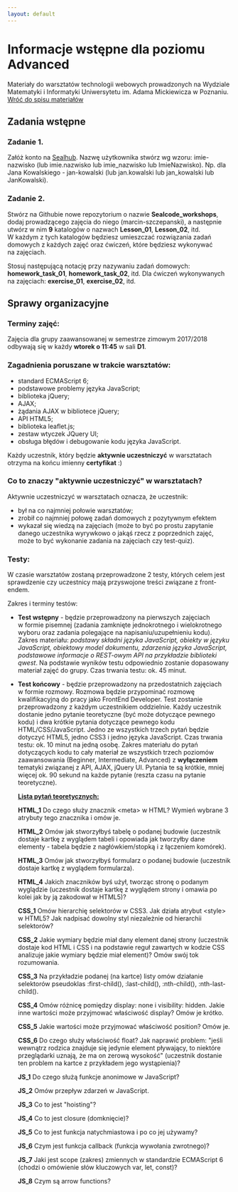 ```yaml
---
layout: default
---
```

<div class="inner">
	<h1 id="main1">Informacje wstępne dla poziomu Advanced</h1>
    <div id="main2" class="h2">Materiały do&nbsp;warsztatów technologii webowych prowadzonych na Wydziale Matematyki i&nbsp;Informatyki Uniwersytetu im. Adama Mickiewicza w Poznaniu.</div>
	<a href="../../index.html" class="button-v button-module">Wróć do&nbsp;spisu materiałów</a>
	<div style="clear: both;"></div>
</div>

## Zadania wstępne

### Zadanie 1.

Załóż konto na <a href="https://hub.sealcode.org/" target="blank">Sealhub</a>. Nazwę użytkownika stwórz wg wzoru:
imie-nazwisko (lub imie.nazwisko lub imie_nazwisko lub ImieNazwisko). Np. dla Jana Kowalskiego - jan-kowalski (lub jan.kowalski lub jan_kowalski lub JanKowalski).

### Zadanie 2.

Stwórz na Githubie nowe repozytorium o&nbsp;nazwie **Sealcode_workshops**, dodaj prowadzącego zajęcia do&nbsp;niego (marcin-szczepanski),
a&nbsp;następnie utwórz w&nbsp;nim **9** katalogów o&nbsp;nazwach **Lesson_01**, **Lesson_02**, itd.
W&nbsp;każdym z&nbsp;tych katalogów będziesz umieszczać rozwiązania zadań domowych
z&nbsp;każdych zajęć oraz&nbsp;ćwiczeń, które&nbsp;będziesz wykonywać na&nbsp;zajęciach.

Stosuj następującą notację przy&nbsp;nazywaniu zadań domowych: **homework_task_01**, **homework_task_02**, itd.
Dla&nbsp;ćwiczeń wykonywanych na&nbsp;zajęciach: **exercise_01**, **exercise_02**, itd.

## Sprawy organizacyjne

### Terminy zajęć:
Zajęcia dla grupy zaawansowanej w semestrze zimowym 2017/2018 odbywają się w każdy **wtorek o&nbsp;11:45** w&nbsp;sali **D1**.

### Zagadnienia poruszane w trakcie warsztatów:

* standard ECMAScript 6;
*	podstawowe problemy języka JavaScript;
* biblioteka jQuery;
* AJAX;
* żądania AJAX w bibliotece jQuery;
*	API HTML5;
*	biblioteka leaflet.js;
*	zestaw wtyczek JQuery UI;
*	obsługa błędów i debugowanie kodu języka JavaScript.

Każdy uczestnik, który będzie **aktywnie uczestniczyć** w warsztatach otrzyma na końcu imienny **certyfikat** :)

### Co to znaczy "aktywnie uczestniczyć" w warsztatach?

Aktywnie uczestniczyć w warsztatach oznacza, że uczestnik:

*	był na co najmniej połowie warsztatów;
*	zrobił co najmniej połowę zadań domowych z pozytywnym efektem
*	wykazał się wiedzą na zajęciach (może to być po prostu zapytanie danego uczestnika wyrywkowo o&nbsp;jakąś rzecz z&nbsp;poprzednich zajęć, może to&nbsp;być wykonanie zadania na&nbsp;zajęciach czy&nbsp;test-quiz).

### Testy:

W czasie warsztatów zostaną przeprowadzone 2 testy, których celem jest sprawdzenie czy uczestnicy mają przyswojone treści związane z&nbsp;front-endem.

Zakres i terminy testów:
* **Test wstępny** - będzie przeprowadzony na&nbsp;pierwszych zajęciach w&nbsp;formie pisemnej (zadania zamknięte jednokrotnego i&nbsp;wielokrotnego wyboru oraz&nbsp;zadania polegające na&nbsp;napisaniu/uzupełnieniu kodu). Zakres materiału: _podstawy składni języka JavaScript, obiekty w&nbsp;języku JavaScript, obiektowy model dokumentu, zdarzenia języka JavaScript, podstawowe informacje o&nbsp;REST-owym API na&nbsp;przykładzie biblioteki qwest_. Na&nbsp;podstawie wyników testu odpowiednio zostanie dopasowany materiał zajęć do&nbsp;grupy. Czas trwania testu: ok. 45 minut.
* **Test końcowy** - będzie przeprowadzony na&nbsp;przedostatnich zajęciach w&nbsp;formie rozmowy. Rozmowa będzie przypominać rozmowę kwalifikacyjną do pracy jako FrontEnd Developer. Test zostanie przeprowadzony z&nbsp;każdym uczestnikiem oddzielnie. Każdy uczestnik dostanie jedno pytanie teoretyczne (być może dotyczące pewnego kodu) i&nbsp;dwa krótkie pytania dotyczące pewnego kodu HTML/CSS/JavaScript. Jedno ze&nbsp;wszystkich trzech pytań będzie dotyczyć HTML5, jedno CSS3 i&nbsp;jedno języka JavaScript. Czas trwania testu: ok. 10 minut na jedną osobę.
Zakres materiału do pytań dotyczących kodu to cały materiał ze&nbsp;wszystkich trzech poziomów zaawansowania (Beginner, Intermediate, Advanced) z **wyłączeniem** tematyki związanej z&nbsp;API, AJAX, jQuery UI. Pytania te są krótkie, mniej więcej ok. 90 sekund na&nbsp;każde pytanie (reszta czasu na&nbsp;pytanie teoretyczne).

	**<u>Lista pytań teoretycznych:</u>**
	
	**HTML_1** Do czego służy znacznik <span class="preformat">&lt;meta&gt;</span> w HTML? Wymień wybrane 3 atrybuty tego znacznika i&nbsp;omów je.
	
	**HTML_2** Omów jak stworzyłbyś tabelę o podanej budowie (uczestnik dostaje kartkę z wyglądem tabeli i&nbsp;opowiada jak tworzyłby dane elementy - tabela będzie z nagłówkiem/stopką i z łączeniem komórek).
	
	**HTML_3** Omów jak stworzyłbyś formularz o podanej budowie (uczestnik dostaje kartkę z&nbsp;wyglądem formularza).
	
	**HTML_4** Jakich znaczników byś użył, tworząc stronę o podanym wyglądzie (uczestnik dostaje kartkę z&nbsp;wyglądem strony i&nbsp;omawia po kolei jak by ją zakodował w HTML5)?
	
	**CSS_1** Omów hierarchię selektorów w CSS3. Jak działa atrybut <span class="preformat">&lt;style&gt;</span> w HTML5? Jak nadpisać dowolny styl niezależnie od hierarchii selektorów?
	
	**CSS_2** Jakie wymiary będzie miał dany element danej strony (uczestnik dostaje kod HTML i&nbsp;CSS&nbsp;i&nbsp;na&nbsp;podstawie reguł zawartych w kodzie CSS analizuje jakie wymiary będzie miał element)? Omów swój tok rozumowania.
	
	**CSS_3** Na przykładzie podanej (na kartce) listy omów działanie selektorów pseudoklas <span class="preformat">:first-child()</span>, <span class="preformat">:last-child()</span>, <span class="preformat">:nth-child()</span>, <span class="preformat">:nth-last-child()</span>.
	
	**CSS_4** Omów różnicę pomiędzy <span class="preformat">display: none</span> i <span class="preformat">visibility: hidden</span>. Jakie inne wartości może przyjmować właściwość <span class="preformat">display</span>? Omów je krótko.
	
	**CSS_5** Jakie wartości może przyjmować właściwość <span class="preformat">position</span>? Omów je.
	
	**CSS_6** Do czego służy właściwość <span class="preformat">float</span>? Jak naprawić problem: "jeśli wewnątrz rodzica znajduje się jedynie element pływający, to niektóre przeglądarki uznają, że ma on zerową wysokość" (uczestnik dostanie ten&nbsp;problem na&nbsp;kartce z przykładem jego wystąpienia)?
	
	**JS_1** Do czego służą funkcje anonimowe w JavaScript?
	
	**JS_2** Omów przepływ zdarzeń w JavaScript.
	
	**JS_3** Co to jest "hoisting"?
	
	**JS_4** Co to jest closure (domknięcie)?
	
	**JS_5** Co to jest funkcja natychmiastowa i po co jej używamy?
	
	**JS_6** Czym jest funkcja callback (funkcja wywołania zwrotnego)?
	
	**JS_7** Jaki jest scope (zakres) zmiennych w standardzie ECMAScript 6 (chodzi o omówienie słów kluczowych <span class="preformat">var</span>, <span class="preformat">let</span>, <span class="preformat">const</span>)?
	
	**JS_8** Czym są arrow functions?
